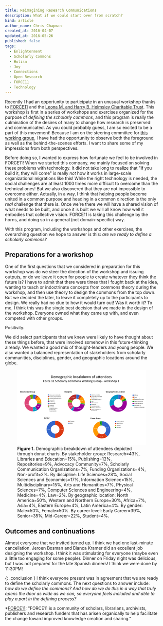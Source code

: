 ```yaml
---
title: Reimagining Research Communications
description: What if we could start over from scratch?
kind: article
author_name: Chris Chapman
created_at: 2016-04-07
updated_at: 2016-05-26
published: false
tags:
  - Enlightenment
  - Scholarly Commons
  - Holism
  - Joy
  - Connections
  - Open Research
  - FORCE11
  - Technology
---
```


Recently I had an opportunity to participate in an unusual workshop thanks to
[FORCE11] and the [Leona M. and Harry B. Helmsley Charitable Trust][helmsley].
This workshop is first in a series of workshops and exercises organized for the
purpose of _defining the scholarly commons_, and this program is really the
culmination of the desires of many to change how research is preserved and
communicated. As you could probably guess, I am so excited to be a part of this
movement! Because I am on the steering committee for [this working
group][commons group], I have had the opportunity to observe both the
foreground as well as the behind-the-scenes efforts. I want to share some of my
impressions from both perspectives.

<!--MORE-->

Before doing so, I wanted to express how fortunate we feel to be involved in
FORCE11! When we started this company, we mainly focused on solving these
problems with technology. It did not take long to realize that "if you build
it, they will come" is really _not_ how it works in large-scale organizational
migrations like this! While the right technology is needed, the social
challenges are at least <span class="oldstyle">1000</span> times more difficult
to overcome than the technical ones! But we also discovered that they are not
impossible to overcome either. Actually, in a way, I think that helping people
become united in a common purpose and heading in a common direction is the only
_real_ challenge that there is. Once we're there we will have a shared vision
of what needs to be built, and once it is built we will all know how well it
embodies that collective vision. FORCE11 is taking this challenge by the horns,
and doing so in a general (not domain-specific) way.

With this program, including the workshops and other exercises, the overarching
question we hope to answer is this: _are we ready to define a scholarly commons?_

## Preparations for a workshop

One of the first questions that we considered in preparation for this workshop
was do we steer the direction of the workshop and issuing outputs, or do we
leave it open for people to create whatever they think the future is? I have to
admit that there were times that I fought back at the idea, wanting to teach or
indoctrinate concepts from commons theory during the workshop, and then use
theory to design the commons from the top down. But we decided the later, to
leave it completely up to the participants to design. We really had no clue to
how it would turn out! Was it worth it? To me, I think this was the single best
decision that we made in the design of the workshop. Everyone owned what they
came up with, and even competed with other groups.

Positivity.

We did select participants that we knew were likely to have thought about these
things before, that were involved somehow in this future-thinking already. We
wanted a good mix of thought-leaders and young people. We also wanted a
balanced representation of stakeholders from scholarly communities,
disciplines, gender, and geographic locations around the globe.

<figure id="fig:1" class="img" property="schema:image" resource="#demographics" typeof="schema:ImageObject">
  <a property="schema:contentUrl" href="Demographic%20breakdown%20SCWG%20workshop%201.png">
    <img property="schema:thumbnail" class="static retina" src="Demographic%20breakdown%20SCWG%20workshop%201%20620x364.png" alt="Figure 1" />
  </a>
  <link property="schema:representativeOfPage" href="schema:False" />
  <figcaption class="small"><b>Figure 1.</b> Demographic breakdown of attendees depicted through donut charts. By stakeholder group: Research=43%, Libraries and Education=15%, Publishing=13%, Repositories=9%, Advocacy Community=7%, Scholarly Communication Organizations=7%, Funding Organizations=4%, Non-profit=2%. By discipline: Life Sciences=28%, Social Sciences and Economics=17%, Information Science=15%, Multidisciplinary=15%, Arts and Humanities=7%, Physical Sciences=7%, Computer Sciences and Engineering=4%, Medicine=4%, Law=2%. By geographic location: North America=50%, Western and Northern Europe=30%, Africa=7%, Asia=4%, Eastern Europe=4%, Latin America=4%. By gender: Male=50%, Female=50%. By career level: Early Career=39%, Senior=35%, Mid-Career=22%, Student=4%.</figcaption>
</figure>

## Outcomes and continuations

Almost everyone that we invited turned up. I think we had one last-minute
cancellation. Jeroen Bosman and Bianca Kramer did an excellent job designing
the workshop. I think it was stimulating for everyone (maybe even a little too
engaging for some people). Dinner on Friday night was delicious, but I was not
prepared for the late Spanish dinners! I think we were done by 11:30PM!

{: .conclusion }
I think everyone present was in agreement that we are ready to define the
scholarly commons. The next questions to answer include: _how do we define the
commons? And how do we do this in a way that truly opens the door as wide as we
can, so everyone feels included and able to play a part in the defining
process?_

[FORCE11]: <https://force11.org>
[helmsley]: <http://helmsleytrust.org>
[commons group]: <https://www.force11.org/group/scholarly-commons-working-group> "Scholarly Commons Working Group at FORCE11"

*[FORCE11]: "FORCE11 is a community of scholars, librarians, archivists, publishers and research funders that has arisen organically to help facilitate the change toward improved knowledge creation and sharing."
